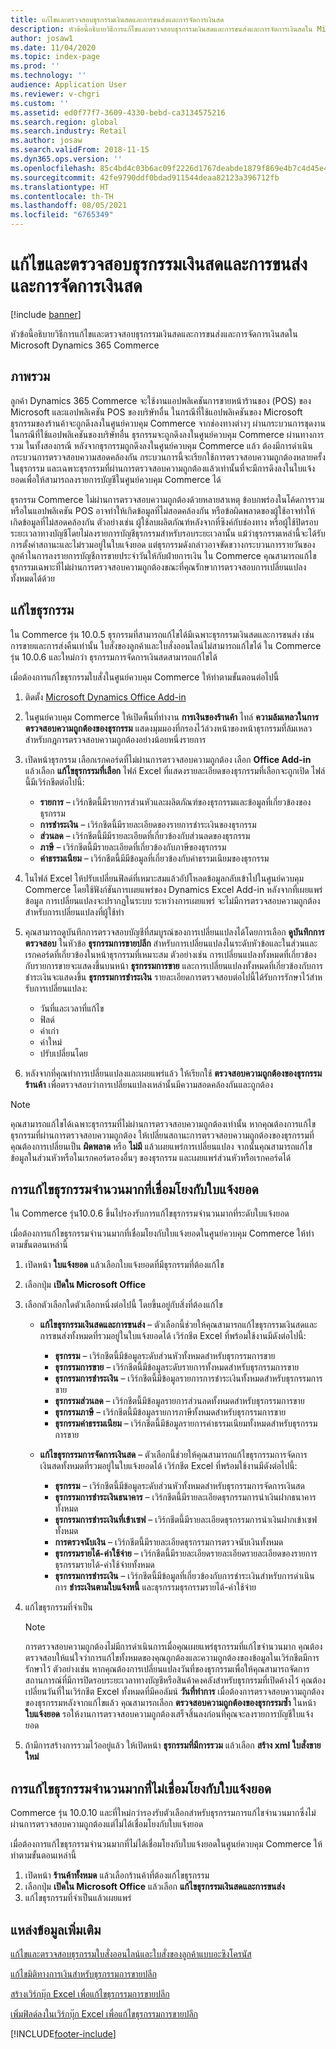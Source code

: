 ```yaml
---
title: แก้ไขและตรวจสอบธุรกรรมเงินสดและการขนส่งและการจัดการเงินสด
description: หัวข้อนี้อธิบายวิธีการแก้ไขและตรวจสอบธุรกรรมเงินสดและการขนส่งและการจัดการเงินสดใน Microsoft Dynamics 365 Commerce
author: josaw1
ms.date: 11/04/2020
ms.topic: index-page
ms.prod: ''
ms.technology: ''
audience: Application User
ms.reviewer: v-chgri
ms.custom: ''
ms.assetid: ed0f77f7-3609-4330-bebd-ca3134575216
ms.search.region: global
ms.search.industry: Retail
ms.author: josaw
ms.search.validFrom: 2018-11-15
ms.dyn365.ops.version: ''
ms.openlocfilehash: 85c4bd4c03b6ac09f2226d1767deabde1879f869e4b7c4d45e4d4c2a1d8effb3
ms.sourcegitcommit: 42fe9790ddf0bdad911544deaa82123a396712fb
ms.translationtype: HT
ms.contentlocale: th-TH
ms.lasthandoff: 08/05/2021
ms.locfileid: "6765349"
---
```

# <a name="edit-and-audit-cash-and-carry-and-cash-management-transactions"></a>แก้ไขและตรวจสอบธุรกรรมเงินสดและการขนส่งและการจัดการเงินสด

[!include [banner](../includes/banner.md)]

หัวข้อนี้อธิบายวิธีการแก้ไขและตรวจสอบธุรกรรมเงินสดและการขนส่งและการจัดการเงินสดใน Microsoft Dynamics 365 Commerce

## <a name="overview"></a>ภาพรวม

ลูกค้า Dynamics 365 Commerce จะใช้งานแอปพลิเคชันการขายหน้าร้านของ (POS) ของ Microsoft และแอปพลิเคชัน POS ของบริษัทอื่น ในกรณีที่ใช้แอปพลิเคชันของ Microsoft ธุรกรรมของร้านค้าจะถูกดึงลงในศูนย์ควบคุม Commerce จากช่องทางต่างๆ ผ่านกระบวนการชุดงาน ในกรณีที่ใช้แอปพลิเคชันของบริษัทอื่น ธุรกรรมจะถูกดึงลงในศูนย์ควบคุม Commerce ผ่านทางการรวม ในทั้งสองกรณี หลังจากธุรกรรมถูกดึงลงในศูนย์ควบคุม Commerce แล้ว ต้องมีการดำเนินกระบวนการตรวจสอบความสอดคล้องกัน กระบวนการนี้จะเรียกใช้การตรวจสอบความถูกต้องหลายครั้งในธุรกรรม และเฉพาะธุรกรรมที่ผ่านการตรวจสอบความถูกต้องแล้วเท่านั้นที่จะมีการดึงลงในใบแจ้งยอดเพื่อให้สามารถลงรายการบัญชีในศูนย์ควบคุม Commerce ได้

ธุรกรรม Commerce ไม่ผ่านการตรวจสอบความถูกต้องด้วยหลายสาเหตุ ข้อบกพร่องในโค้ดการรวมหรือในแอปพลิเคชัน POS อาจทําให้เกิดข้อมูลที่ไม่สอดคล้องกัน หรือข้อผิดพลาดของผู้ใช้อาจทําให้เกิดข้อมูลที่ไม่สอดคล้องกัน ตัวอย่างเช่น ผู้ใช้ลบผลิตภัณฑ์หลังจากที่ซิงค์กับช่องทาง หรือผู้ใช้ปิดรอบระยะเวลาทางบัญชีโดยไม่ลงรายการบัญชีธุรกรรมสําหรับรอบระยะเวลานั้น แม้ว่าธุรกรรมเหล่านี้จะได้รับการตั้งค่าสถานะและไม่รวมอยู่ในใบแจ้งยอด แต่ธุรกรรมดังกล่าวอาจขัดขวางกระบวนการรายวันของลูกค้าในการลงรายการบัญชีการขายประจำวันให้กับฝ่ายการเงิน ใน Commerce คุณสามารถแก้ไขธุรกรรมเฉพาะที่ไม่ผ่านการตรวจสอบความถูกต้องขณะที่คุณรักษาการตรวจสอบการเปลี่ยนแปลงทั้งหมดได้ด้วย

## <a name="edit-transactions"></a>แก้ไขธุรกรรม

ใน Commerce รุ่น 10.0.5 ธุรกรรมที่สามารถแก้ไขได้มีเฉพาะธุรกรรมเงินสดและการขนส่ง เช่น การขายและการส่งคืนเท่านั้น ใบสั่งของลูกค้าและใบสั่งออนไลน์ไม่สามารถแก้ไขได้ ใน Commerce รุ่น 10.0.6 และใหม่กว่า ธุรกรรมการจัดการเงินสดสามารถแก้ไขได้

เมื่อต้องการแก้ไขธุรกรรมใบสั่งในศูนย์ควบคุม Commerce ให้ทําตามขั้นตอนต่อไปนี้

1. ติดตั้ง [Microsoft Dynamics Office Add-in](https://appsource.microsoft.com/product/office/WA104379629?tab=Overview)
1. ในศูนย์ควบคุม Commerce ให้เปิดพื้นที่ทํางาน **การเงินของร้านค้า** ไทล์ **ความล้มเหลวในการตรวจสอบความถูกต้องของธุรกรรม** แสดงมุมมองที่กรองไว้ล่วงหน้าของหน้าธุรกรรมที่ล้มเหลวสำหรับกฎการตรวจสอบความถูกต้องอย่างน้อยหนึ่งรายการ
1. เปิดหน้าธุรกรรม เลือกเรกคอร์ดที่ไม่ผ่านการตรวจสอบความถูกต้อง เลือก **Office Add-in** แล้วเลือก **แก้ไขธุรกรรมที่เลือก** ไฟล์ Excel ที่แสดงรายละเอียดของธุรกรรมที่เลือกจะถูกเปิด ไฟล์นี้มีเวิร์กชีตต่อไปนี้:

    - **รายการ** – เวิร์กชีตนี้มีรายการส่วนหัวและผลิตภัณฑ์ของธุรกรรมและข้อมูลที่เกี่ยวข้องของธุรกรรม
    - **การชำระเงิน** – เวิร์กชีตนี้มีรายละเอียดของรายการชำระเงินของธุรกรรม
    - **ส่วนลด** – เวิร์กชีตนี้มีมีรายละเอียดที่เกี่ยวข้องกับส่วนลดของธุรกรรม
    - **ภาษี** – เวิร์กชีตนี้มีรายละเอียดที่เกี่ยวข้องกับภาษีของธุรกรรม
    - **ค่าธรรมเนียม** – เวิร์กชีตนี้มีมีข้อมูลที่เกี่ยวข้องกับค่าธรรมเนียมของธุรกรรม

1. ในไฟล์ Excel ให้ปรับเปลี่ยนฟิลด์ที่เหมาะสมแล้วอัปโหลดข้อมูลกลับเข้าไปในศูนย์ควบคุม Commerce โดยใช้ฟังก์ชันการเผยแพร่ของ Dynamics Excel Add-in หลังจากที่เผยแพร่ข้อมูล การเปลี่ยนแปลงจะปรากฏในระบบ ระหว่างการเผยแพร่ จะไม่มีการตรวจสอบความถูกต้องสำหรับการเปลี่ยนแปลงที่ผู้ใช้ทำ
1. คุณสามารถดูบันทึกการตรวจสอบบัญชีที่สมบูรณ์ของการเปลี่ยนแปลงได้โดยการเลือก **ดูบันทึกการตรวจสอบ** ในหัวข้อ **ธุรกรรมการขายปลีก** สำหรับการเปลี่ยนแปลงในระดับหัวข้อและในส่วนและเรกคอร์ดที่เกี่ยวข้องในหน้าธุรกรรมที่เหมาะสม ตัวอย่างเช่น การเปลี่ยนแปลงทั้งหมดที่เกี่ยวข้องกับรายการขายจะแสดงขึ้นบนหน้า **ธุรกรรมการขาย** และการเปลี่ยนแปลงทั้งหมดที่เกี่ยวข้องกับการชําระเงินจะแสดงขึ้น **ธุรกรรมการชำระเงิน** รายละเอียดการตรวจสอบต่อไปนี้ได้รับการรักษาไว้สําหรับการเปลี่ยนแปลง:

    - วันที่และเวลาที่แก้ไข
    - ฟิลด์
    - ค่าเก่า
    - ค่าใหม่
    - ปรับเปลี่ยนโดย

1. หลังจากที่คุณทำการเปลี่ยนแปลงและเผยแพร่แล้ว ให้เรียกใช้ **ตรวจสอบความถูกต้องของธุรกรรมร้านค้า** เพื่อตรวจสอบว่าการเปลี่ยนแปลงเหล่านั้นมีความสอดคล้องกันและถูกต้อง

> [!NOTE]
> คุณสามารถแก้ไขได้เฉพาะธุรกรรมที่ไม่ผ่านการตรวจสอบความถูกต้องเท่านั้น หากคุณต้องการแก้ไขธุรกรรมที่ผ่านการตรวจสอบความถูกต้อง ให้เปลี่ยนสถานะการตรวจสอบความถูกต้องของธุรกรรมที่คุณต้องการเปลี่ยนเป็น **ผิดพลาด** หรือ **ไม่มี** แล้วเผยแพร่การเปลี่ยนแปลง จากนั้นคุณสามารถแก้ไขข้อมูลในส่วนหัวหรือในเรกคอร์ดรองอื่นๆ ของธุรกรรม และเผยแพร่ส่วนหัวหรือเรกคอร์ดได้

## <a name="bulk-edit-transactions-that-are-linked-to-a-statement"></a>การแก้ไขธุรกรรมจํานวนมากที่เชื่อมโยงกับใบแจ้งยอด

ใน Commerce รุ่น10.0.6 ขึ้นไปรองรับการแก้ไขธุรกรรมจำนวนมากที่ระดับใบแจ้งยอด

เมื่อต้องการแก้ไขธุรกรรมจํานวนมากที่เชื่อมโยงกับใบแจ้งยอดในศูนย์ควบคุม Commerce ให้ทําตามขั้นตอนเหล่านี้

1. เปิดหน้า **ใบแจ้งยอด** แล้วเลือกใบแจ้งยอดที่มีธุรกรรมที่ต้องแก้ไข
1. เลือกปุ่ม **เปิดใน Microsoft Office**
1. เลือกตัวเลือกใดตัวเลือกหนึ่งต่อไปนี้ โดยขึ้นอยู่กับสิ่งที่ต้องแก้ไข

    - **แก้ไขธุรกรรมเงินสดและการขนส่ง** – ตัวเลือกนี้ช่วยให้คุณสามารถแก้ไขธุรกรรมเงินสดและการขนส่งทั้งหมดที่รวมอยู่ในใบแจ้งยอดได้ เวิร์กชีต Excel ที่พร้อมใช้งานมีดังต่อไปนี้:

        - **ธุรกรรม** – เวิร์กชีตนี้มีข้อมูลระดับส่วนหัวทั้งหมดสำหรับธุรกรรมการขาย
        - **ธุรกรรมการขาย** – เวิร์กชีตนี้มีข้อมูลระดับรายการทั้งหมดสำหรับธุรกรรมการขาย
        - **ธุรกรรมการชำระเงิน** – เวิร์กชีตนี้มีข้อมูลรายการการชำระเงินทั้งหมดสำหรับธุรกรรมการขาย
        - **ธุรกรรมส่วนลด** – เวิร์กชีตนี้มีข้อมูลรายการส่วนลดทั้งหมดสำหรับธุรกรรมการขาย
        - **ธุรกรรมภาษี** – เวิร์กชีตนี้มีข้อมูลรายการภาษีทั้งหมดสำหรับธุรกรรมการขาย
        - **ธุรกรรมค่าธรรมเนียม** – เวิร์กชีตนี้มีข้อมูลรายการค่าธรรมเนียมทั้งหมดสำหรับธุรกรรมการขาย

    - **แก้ไขธุรกรรมการจัดการเงินสด** – ตัวเลือกนี้ช่วยให้คุณสามารถแก้ไขธุรกรรมการจัดการเงินสดทั้งหมดที่รวมอยู่ในใบแจ้งยอดได้ เวิร์กชีต Excel ที่พร้อมใช้งานมีดังต่อไปนี้:

        - **ธุรกรรม** – เวิร์กชีตนี้มีข้อมูลระดับส่วนหัวทั้งหมดสำหรับธุรกรรมการจัดการเงินสด
        - **ธุรกรรมการชำระเงินธนาคาร** – เวิร์กชีตนี้มีรายละเอียดธุรกรรมการนำเงินฝากธนาคารทั้งหมด
        - **ธุรกรรมการชำระเงินที่เข้าเซฟ** – เวิร์กชีตนี้มีรายละเอียดธุรกรรมการนำเงินฝากเข้าเซฟทั้งหมด
        - **การตรวจนับเงิน** – เวิร์กชีตนี้มีรายละเอียดธุรกรรมการตรวจนับเงินทั้งหมด
        - **ธุรกรรมรายได้-ค่าใช้จ่าย** – เวิร์กชีตนี้มีรายละเอียดรายละเอียดรายละเอียดของรายการธุรกรรมรายได้-ค่าใช้จ่ายทั้งหมด
        - **ธุรกรรมการชำระเงิน** – เวิร์กชีตนี้มีข้อมูลที่เกี่ยวข้องกับการชำระเงินสำหรับการดำเนินการ **ชำระเงินตามใบแจ้งหนี้** และธุรกรรมธุรกรรมรายได้-ค่าใช้จ่าย

1. แก้ไขธุรกรรมที่จําเป็น

    > [!NOTE]
    > การตรวจสอบความถูกต้องไม่มีการดำเนินการเมื่อคุณเผยแพร่ธุรกรรมที่แก้ไขจำนวนมาก คุณต้องตรวจสอบให้แน่ใจว่าการแก้ไขทั้งหมดของคุณถูกต้องและความถูกต้องของข้อมูลในเวิร์กชีตมีการรักษาไว้ ตัวอย่างเช่น หากคุณต้องการเปลี่ยนแปลงวันที่ของธุรกรรมเพื่อให้คุณสามารถจัดการสถานการณ์ที่มีการปิดรอบระยะเวลาทางบัญชีหรือสินค้าคงคลังสำหรับธุรกรรมที่เปิดค้างไว้ คุณต้องเปลี่ยนวันที่ในเวิร์กชีต Excel ทั้งหมดที่มีคอลัมน์ **วันที่ทำการ** เมื่อต้องการตรวจสอบความถูกต้องของธุรกรรมหลังจากแก้ไขแล้ว คุณสามารถเลือก **ตรวจสอบความถูกต้องของธุรกรรมซ้ำ** ในหน้า **ใบแจ้งยอด** รอให้งานการตรวจสอบความถูกต้องเสร็จสิ้นลงก่อนที่คุณจะลงรายการบัญชีใบแจ้งยอด

1. ถ้ามีการสร้างการรวมไว้ออยู่แล้ว ให้เปิดหน้า **ธุรกรรมที่มีการรวม** แล้วเลือก **สร้าง xml ใบสั่งขายใหม่**

## <a name="bulk-edit-transactions-that-arent-linked-to-a-statement"></a>การแก้ไขธุรกรรมจํานวนมากที่ไม่เชื่อมโยงกับใบแจ้งยอด

Commerce รุ่น 10.0.10 และที่ใหม่กว่ารองรับตัวเลือกสำหรับธุรกรรมการแก้ไขจำนวนมากซึ่งไม่ผ่านการตรวจสอบความถูกต้องแต่ไม่ได้เชื่อมโยงกับใบแจ้งยอด

เมื่อต้องการแก้ไขธุรกรรมจํานวนมากที่ไม่ได้เชื่อมโยงกับใบแจ้งยอดในศูนย์ควบคุม Commerce ให้ทําตามขั้นตอนเหล่านี้

1. เปิดหน้า **ร้านค้าทั้งหมด** แล้วเลือกร้านค้าที่ต้องแก้ไขธุรกรรม
1. เลือกปุ่ม **เปิดใน Microsoft Office** แล้วเลือก **แก้ไขธุรกรรมเงินสดและการขนส่ง**
1. แก้ไขธุรกรรมที่จำเป็นแล้วเผยแพร่

## <a name="additional-resources"></a>แหล่งข้อมูลเพิ่มเติม

[แก้ไขและตรวจสอบธุรกรรมใบสั่งออนไลน์และใบสั่งของลูกค้าแบบอะซิงโครนัส](edit-order-trans.md)

[แก้ไขมิติทางการเงินสำหรับธุรกรรมการขายปลีก](edit-financial-dim.md)

[สร้างเวิร์กบุ๊ก Excel เพื่อแก้ไขธุรกรรมการขายปลีก](create-excel-edit.md)

[เพิ่มฟิลด์ลงในเวิร์กบุ๊ก Excel เพื่อแก้ไขธุรกรรมการขายปลีก](add-fields-excel.md)


[!INCLUDE[footer-include](../includes/footer-banner.md)]